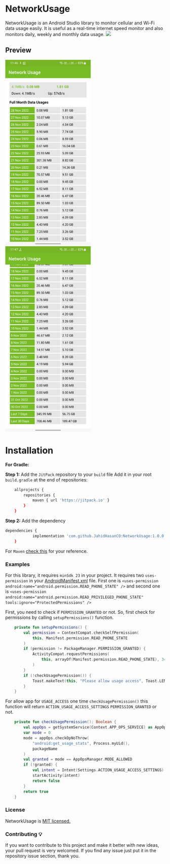 # NetworkUsage

NetworkUsage is an Android Studio library to monitor cellular and Wi-Fi data usage easily. It is useful as a real-time internet speed monitor and also monitors daily, weekly and monthly data usage. [![](https://jitpack.io/v/JahidHasanCO/NetworkUsage.svg)](https://jitpack.io/#JahidHasanCO/NetworkUsage)

## Preview 
<img src="https://github.com/JahidHasanCO/NetworkUsage/blob/master/ART/s2.jpg" width="270" height="585"> <img src="https://github.com/JahidHasanCO/NetworkUsage/blob/master/ART/s1.jpg" width="270" height="585"> 

# Installation
**For Gradle:**

**Step 1:** Add the `JitPack` repository to your `build` file
Add it in your root `build.gradle` at the end of repositories:
```sh
	allprojects {
		repositories {
			maven { url 'https://jitpack.io' }
		}
	}
```

**Step 2:** Add the dependency
```sh
dependencies {
	        implementation 'com.github.JahidHasanCO:NetworkUsage:1.0.0'
	}
```

For `Maven` [check this](docs/maven.md) for your reference.

### Examples
For this library, it requires `minSdk 23` in your project. It requires two `uses-permission` in your [AndroidManifest.xml](app/src/main/AndroidManifest.xml) file. First one is `<uses-permission android:name="android.permission.READ_PHONE_STATE" />` and second one is `<uses-permission
        android:name="android.permission.READ_PRIVILEGED_PHONE_STATE"
        tools:ignore="ProtectedPermissions" />`

First, you need to check if `PERMISSION_GRANTED` or not. So, first check for permissions by calling `setupPermissions()` function. 

```kotlin
    private fun setupPermissions() {
        val permission = ContextCompat.checkSelfPermission(
            this, Manifest.permission.READ_PHONE_STATE
        )
        if (permission != PackageManager.PERMISSION_GRANTED) {
            ActivityCompat.requestPermissions(
                this, arrayOf(Manifest.permission.READ_PHONE_STATE), 34
            )
        }
        if (!checkUsagePermission()) {
            Toast.makeText(this, "Please allow usage access", Toast.LENGTH_SHORT).show()
        }
    }
```
For allow app for `USAGE_ACCESS` one time `checkUsagePermission()` this function will return `ACTION_USAGE_ACCESS_SETTINGS` `PERMISSION_GRANTED` or not.
```kotlin
    private fun checkUsagePermission(): Boolean {
        val appOps = getSystemService(Context.APP_OPS_SERVICE) as AppOpsManager
        var mode = 0
        mode = appOps.checkOpNoThrow(
            "android:get_usage_stats", Process.myUid(),
            packageName
        )
        val granted = mode == AppOpsManager.MODE_ALLOWED
        if (!granted) {
            val intent = Intent(Settings.ACTION_USAGE_ACCESS_SETTINGS)
            startActivity(intent)
            return false
        }
        return true
    }
```

### License
NetworkUsage is [MIT licensed.](LICENSE)

### Contributing 💡
If you want to contribute to this project and make it better with new ideas, your pull request is very welcomed.
If you find any issue just put it in the repository issue section, thank you.

